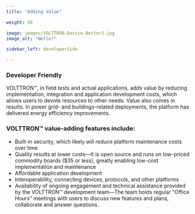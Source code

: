 ```yaml
---
title: "Adding Value"

weight: 50

image: images/VOLTTRON-Device-Better2.jpg
image_alt: "Hello!"

sidebar_left: developerSide

---
```

### Developer Friendly
VOLTTRON™, in field tests and actual applications, adds value by reducing implementation, integration and application development costs, which allows users to devote resources to other needs. Value also comes in results. In power grid- and buildings-related deployments, the platform has delivered energy efficiency improvements. 

### VOLTTRON™ value-adding features include:

* Built-in security, which likely will reduce platform maintenance costs over time  
* Quality results at lower costs—It is open source and runs on low-priced commodity boards ($35 or less), greatly enabling low-cost implementation and maintenance  
* Affordable application development  
* Interoperability, connecting devices, protocols, and other platforms
* Availability of ongoing engagement and technical assistance provided by the VOLTTRON™ development team—The team holds regular “Office Hours” meetings with users to discuss new features and plans, collaborate and answer questions.